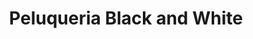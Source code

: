 ---
title: "Peluqueria Black and White"
url: /velez/peluqueria-black-and-white/
shop: peluquería
---